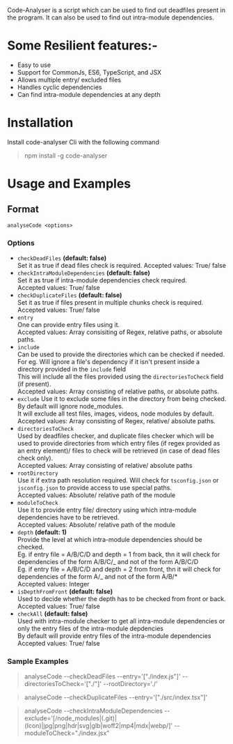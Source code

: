 Code-Analyser is a script which can be used to find out deadfiles present in the program. It can also be used to find out intra-module dependencies.
<br>

# Some Resilient features:-

- Easy to use
- Support for CommonJs, ES6, TypeScript, and JSX
- Allows multiple entry/ excluded files
- Handles cyclic dependencies
- Can find intra-module dependencies at any depth

# Installation

Install code-analyser Cli with the following command

> npm install -g code-analyser

# Usage and Examples

## Format

`analyseCode <options>`

### Options

- `checkDeadFiles` **(default: false)** \
   Set it as true if dead files check is required.
  Accepted values: True/ false
- `checkIntraModuleDependencies` **(default: false)** \
   Set it as true if intra-module dependencies check required. \
   Accepted values: True/ false
- `checkDuplicateFiles` **(default: false)** \
   Set it as true if files present in multiple chunks check is required.\
   Accepted values: True/ false
- `entry` \
   One can provide entry files using it. \
   Accepted values: Array consisiting of Regex, relative paths, or absolute paths.
- `include` \
   Can be used to provide the directories which can be checked if needed. \
   For eg. Will ignore a file's dependency if it isn't present inside a directory provided in the `include` field \
  This will include all the files provided using the `directoriesToCheck` field (if present). \
  Accepted values: Array consisting of relative paths, or absolute paths.
- `exclude`
  Use it to exclude some files in the directory from being checked. By default will ignore node_modules. \
   It will exclude all test files, images, videos, node modules by default. \
   Accepted values: Array consisting of Regex, relative/ absolute paths.
- `directoriesToCheck` \
   Used by deadfiles checker, and duplicate files checker which will be used to provide directories from which entry files (if regex provided as an entry element)/ files to check will be retrieved (in case of dead files check only). \
   Accepted values: Array consisting of relative/ absolute paths
- `rootDirectory` \
   Use it if extra path resolution required. Will check for `tsconfig.json` or `jsconfig.json` to provide access to use special paths. \
   Accepted values: Absolute/ relative path of the module
- `moduleToCheck` \
   Use it to provide entry file/ directory using which intra-module dependencies have to be retrieved. \
   Accepted values: Absolute/ relative path of the module
- `depth` **(default: 1)** \
   Provide the level at which intra-module dependencies should be checked. \
   Eg. if entry file = A/B/C/D and depth = 1 from back, thn it will check for dependencies of the form A/B/C/_ and not of the form A/B/C/D \
   Eg. if entry file = A/B/C/D and depth = 2 from front, thn it will check for dependencies of the form A/_ and not of the form A/B/\* \
   Accepted values: Integer
- `isDepthFromFront` **(default: false)** \
   Used to decide whether the depth has to be checked from front or back. \
   Accepted values: True/ false
- `checkAll` **(default: false)** \
   Used with intra-module checker to get all intra-module dependencies or only the entry files of the intra-module depdencies \
   By default will provide entry files of the intra-module dependencies \
   Accepted values: True/ false

### Sample Examples

> analyseCode --checkDeadFiles --entry='["./index.js"]' --directoriesToCheck='["./"]' --rootDirectory='./'

> analyseCode --checkDuplicateFiles --entry='["./src/index.tsx"]'

> analyseCode --checkIntraModuleDependencies --exclude='[/node_modules|(\.git)|(Icon)|jpg|png|hdr|svg|glb|woff2|mp4|mdx|webp/]' --moduleToCheck="./index.jsx"
